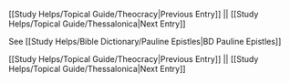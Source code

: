 [[Study Helps/Topical Guide/Theocracy|Previous Entry]]  ||  [[Study Helps/Topical Guide/Thessalonica|Next Entry]]

 See [[Study Helps/Bible Dictionary/Pauline Epistles|BD Pauline Epistles]]

[[Study Helps/Topical Guide/Theocracy|Previous Entry]]  ||  [[Study Helps/Topical Guide/Thessalonica|Next Entry]]